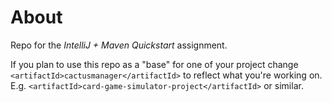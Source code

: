 # About

Repo for the _IntelliJ + Maven Quickstart_ assignment.

If you plan to use this repo as a "base" for one of your project change
`<artifactId>cactusmanager</artifactId>` to reflect what you're
working on. E.g. `<artifactId>card-game-simulator-project</artifactId>` or
similar.
